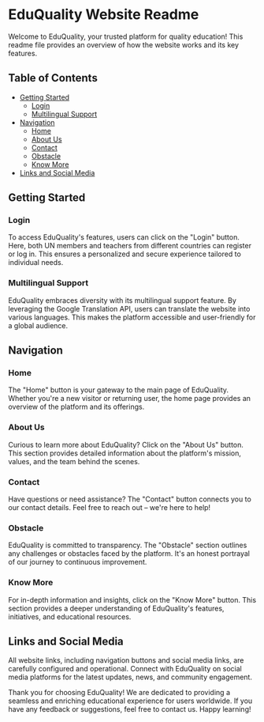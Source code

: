 # EduQuality Website Readme

Welcome to EduQuality, your trusted platform for quality education! This readme file provides an overview of how the website works and its key features.

## Table of Contents
- [Getting Started](#getting-started)
  - [Login](#login)
  - [Multilingual Support](#multilingual-support)
- [Navigation](#navigation)
  - [Home](#home)
  - [About Us](#about-us)
  - [Contact](#contact)
  - [Obstacle](#obstacle)
  - [Know More](#know-more)
- [Links and Social Media](#links-and-social-media)

## Getting Started

### Login
To access EduQuality's features, users can click on the "Login" button. Here, both UN members and teachers from different countries can register or log in. This ensures a personalized and secure experience tailored to individual needs.

### Multilingual Support
EduQuality embraces diversity with its multilingual support feature. By leveraging the Google Translation API, users can translate the website into various languages. This makes the platform accessible and user-friendly for a global audience.

## Navigation

### Home
The "Home" button is your gateway to the main page of EduQuality. Whether you're a new visitor or returning user, the home page provides an overview of the platform and its offerings.

### About Us
Curious to learn more about EduQuality? Click on the "About Us" button. This section provides detailed information about the platform's mission, values, and the team behind the scenes.

### Contact
Have questions or need assistance? The "Contact" button connects you to our contact details. Feel free to reach out – we're here to help!

### Obstacle
EduQuality is committed to transparency. The "Obstacle" section outlines any challenges or obstacles faced by the platform. It's an honest portrayal of our journey to continuous improvement.

### Know More
For in-depth information and insights, click on the "Know More" button. This section provides a deeper understanding of EduQuality's features, initiatives, and educational resources.

## Links and Social Media

All website links, including navigation buttons and social media links, are carefully configured and operational. Connect with EduQuality on social media platforms for the latest updates, news, and community engagement.

Thank you for choosing EduQuality! We are dedicated to providing a seamless and enriching educational experience for users worldwide. If you have any feedback or suggestions, feel free to contact us. Happy learning!
